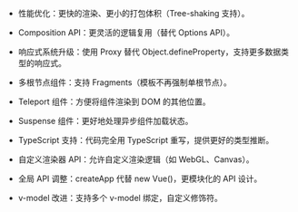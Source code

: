 
- 性能优化：更快的渲染、更小的打包体积（Tree-shaking 支持）。

- Composition API：更灵活的逻辑复用（替代 Options API）。

- 响应式系统升级：使用 Proxy 替代 Object.defineProperty，支持更多数据类型的响应式。

- 多根节点组件：支持 Fragments（模板不再强制单根节点）。

- Teleport 组件：方便将组件渲染到 DOM 的其他位置。

- Suspense 组件：更好地处理异步组件加载状态。

- TypeScript 支持：代码完全用 TypeScript 重写，提供更好的类型推断。

- 自定义渲染器 API：允许自定义渲染逻辑（如 WebGL、Canvas）。

- 全局 API 调整：createApp 代替 new Vue()，更模块化的 API 设计。

- v-model 改进：支持多个 v-model 绑定，自定义修饰符。